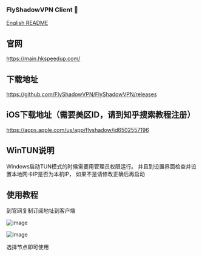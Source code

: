 ### FlyShadowVPN Client 👋

[English README](README_EN.md)

## 官网 
https://main.hkspeedup.com/

## 下载地址
https://github.com/FlyShadowVPN/FlyShadowVPN/releases

## iOS下载地址（需要美区ID，请到知乎搜索教程注册）
https://apps.apple.com/us/app/flyshadow/id6502557196

## WinTUN说明
Windows启动TUN模式的时候需要用管理员权限运行。
并且到设置界面检查并设置本地网卡IP是否为本机IP，
如果不是请修改正确后再启动

## 使用教程
到官网复制订阅地址到客户端

![image](https://github.com/FlyShadowVPN/FlyShadowVPN/assets/166269758/5f1993dc-07e0-4292-803c-9230ce963d86)

![image](https://github.com/FlyShadowVPN/FlyShadowVPN/assets/166269758/dfada07a-547f-48c0-831f-16f45eb2e93e)

选择节点即可使用
